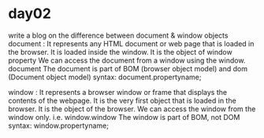 # day02

write a blog on the difference between document & window objects
document : It represents any HTML document or web page that is loaded in the browser.
           It is loaded inside the window.
           It is the object of window property
           We can access the document from a window using the window. document
           The document is part of BOM (browser object model) and dom (Document object model)
           syntax: document.propertyname;
          
window   : It represents a browser window or frame that displays the contents of the webpage.
           It is the very first object that is loaded in the browser.
           It is the object of the browser.
           We can access the window from the window only. i.e. window.window
           The window is part of BOM, not DOM
           syntax: window.propertyname;
